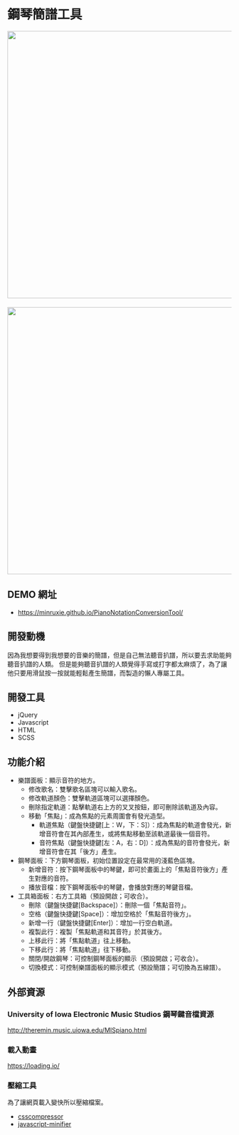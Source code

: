 ﻿# 鋼琴簡譜工具
<img src="https://i.imgur.com/AXnU5WV.png" width="600" style="padding-bottom: 20px;">

<img src="https://i.imgur.com/9kKutZL.png" width="600">

## DEMO 網址
* https://minruxie.github.io/PianoNotationConversionTool/

## 開發動機
因為我想要得到我想要的音樂的簡譜，但是自己無法聽音扒譜，所以要去求助能夠聽音扒譜的人類。
但是能夠聽音扒譜的人類覺得手寫或打字都太麻煩了，為了讓他只要用滑鼠按一按就能輕鬆產生簡譜，而製造的懶人專屬工具。

## 開發工具
* jQuery
* Javascript
* HTML
* SCSS

## 功能介紹
* 樂譜面板：顯示音符的地方。
    * 修改歌名：雙擊歌名區塊可以輸入歌名。
    * 修改軌道顏色：雙擊軌道區塊可以選擇顏色。
    * 刪除指定軌道：點擊軌道右上方的叉叉按鈕，即可刪除該軌道及內容。
    * 移動「焦點」：成為焦點的元素周圍會有發光造型。
        * 軌道焦點（鍵盤快捷鍵[上：W，下：S]）：成為焦點的軌道會發光，新增音符會在其內部產生，或將焦點移動至該軌道最後一個音符。
        * 音符焦點（鍵盤快捷鍵[左：A，右：D]）：成為焦點的音符會發光，新增音符會在其「後方」產生。
* 鋼琴面板：下方鋼琴面板，初始位置設定在最常用的淺藍色區塊。
    * 新增音符：按下鋼琴面板中的琴鍵，即可於畫面上的「焦點音符後方」產生對應的音符。
    * 播放音檔：按下鋼琴面板中的琴鍵，會播放對應的琴鍵音檔。
* 工具箱面板：右方工具箱（預設開啟；可收合）。
    * 刪除（鍵盤快捷鍵[Backspace]）：刪除一個「焦點音符」。
    * 空格（鍵盤快捷鍵[Space]）：增加空格於「焦點音符後方」。
    * 新增一行（鍵盤快捷鍵[Enter]）：增加一行空白軌道。
    * 複製此行：複製「焦點軌道和其音符」於其後方。
    * 上移此行：將「焦點軌道」往上移動。
    * 下移此行：將「焦點軌道」往下移動。
    * 關閉/開啟鋼琴：可控制鋼琴面板的顯示（預設開啟；可收合）。
    * 切換模式：可控制樂譜面板的顯示模式（預設簡譜；可切換為五線譜）。

## 外部資源
### University of Iowa Electronic Music Studios 鋼琴鍵音檔資源
http://theremin.music.uiowa.edu/MISpiano.html

### 載入動畫
https://loading.io/

### 壓縮工具
為了讓網頁載入變快所以壓縮檔案。
* [csscompressor](https://csscompressor.com/)
* [javascript-minifier](https://javascript-minifier.com/)
